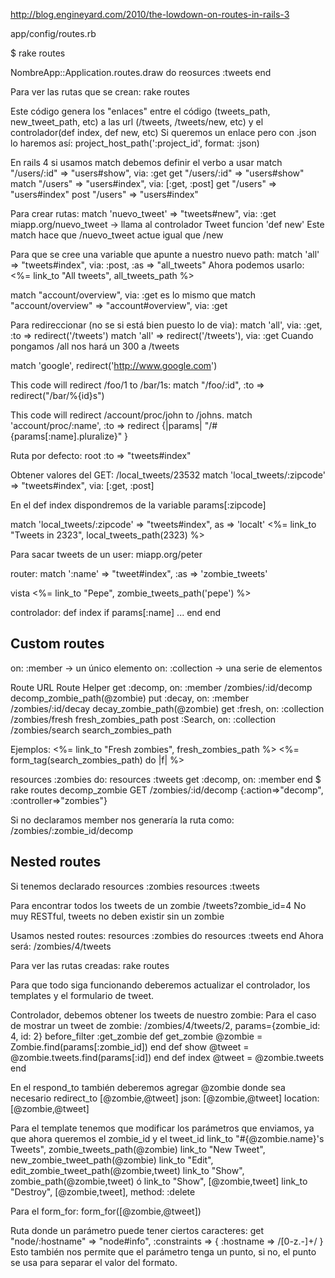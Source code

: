 http://blog.engineyard.com/2010/the-lowdown-on-routes-in-rails-3

app/config/routes.rb

$ rake routes

NombreApp::Application.routes.draw do
  reosurces :tweets
end

Para ver las rutas que se crean: rake routes

Este código genera los "enlaces" entre el código (tweets_path, new_tweet_path, etc) a las url (/tweets, /tweets/new, etc) y el controlador(def index, def new, etc)
Si queremos un enlace pero con .json lo haremos así: project_host_path(':project_id', format: :json)

En rails 4 si usamos match debemos definir el verbo a usar
match "/users/:id" => "users#show", via: :get
get "/users/:id" => "users#show"
match "/users" => "users#index", via: [:get, :post]
get "/users" => "users#index"
post "/users" => "users#index"


Para crear rutas:
match 'nuevo_tweet' => "tweets#new", via: :get
  miapp.org/nuevo_tweet -> llama al controlador Tweet funcion 'def new'
  Este match hace que /nuevo_tweet actue igual que /new

Para que se cree una variable que apunte a nuestro nuevo path:
match 'all' => "tweets#index", via: :post, :as => "all_tweets"
  Ahora podemos usarlo: <%= link_to "All tweets", all_tweets_path %>

match "account/overview", via: :get
es lo mismo que
match "account/overview" => "account#overview", via: :get


Para redireccionar (no se si está bien puesto lo de via):
match 'all', via: :get, :to => redirect('/tweets')
match 'all' => redirect('/tweets'), via: :get
  Cuando pongamos /all nos hará un 300 a /tweets

match 'google', redirect('http://www.google.com')

This code will redirect /foo/1 to /bar/1s:
match "/foo/:id", :to => redirect("/bar/%{id}s")

This code will redirect /account/proc/john to /johns.
match 'account/proc/:name', :to => redirect {|params| "/#{params[:name].pluralize}" }



Ruta por defecto:
root :to => "tweets#index"


Obtener valores del GET:
/local_tweets/23532
  match 'local_tweets/:zipcode' => "tweets#index", via: [:get, :post]

En el def index dispondremos de la variable params[:zipcode]

match 'local_tweets/:zipcode' => "tweets#index", as => 'localt'
<%= link_to "Tweets in 2323", local_tweets_path(2323) %>


Para sacar tweets de un user: miapp.org/peter

router:
  match ':name' => "tweet#index", :as => 'zombie_tweets'

vista
  <%= link_to "Pepe", zombie_tweets_path('pepe') %>

controlador:
  def index
    if params[:name]
    ...
  end
end


## Custom routes ##
on: :member -> un único elemento
on: :collection -> una serie de elementos

Route				URL			Route Helper
get :decomp, on: :member	/zombies/:id/decomp	decomp_zombie_path(@zombie)
put :decay, on: :member		/zombies/:id/decay	decay_zombie_path(@zombie)
get :fresh, on: :collection	/zombies/fresh		fresh_zombies_path
post :Search, on: :collection	/zombies/search		search_zombies_path

Ejemplos:
<%= link_to "Fresh zombies", fresh_zombies_path %>
<%= form_tag(search_zombies_path) do |f| %>

resources :zombies do:
  resources :tweets
  get :decomp, on: :member
end
$ rake routes
decomp_zombie GET /zombies/:id/decomp {:action=>"decomp", :controller=>"zombies"}

Si no declaramos member nos generaría la ruta como: /zombies/:zombie_id/decomp


## Nested routes ##
Si tenemos declarado
resources :zombies
resources :tweets

Para encontrar todos los tweets de un zombie
/tweets?zombie_id=4
  No muy RESTful, tweets no deben existir sin un zombie

Usamos nested routes:
resources :zombies do
  resources :tweets
end
Ahora será: /zombies/4/tweets

Para ver las rutas creadas:
rake routes

Para que todo siga funcionando deberemos actualizar el controlador, los templates y el formulario de tweet.

Controlador, debemos obtener los tweets de nuestro zombie:
Para el caso de mostrar un tweet de zombie: /zombies/4/tweets/2, params={zombie_id: 4, id: 2}
  before_filter :get_zombie
  def get_zombie
    @zombie = Zombie.find(params[:zombie_id])
  end
  def show
    @tweet = @zombie.tweets.find(params[:id])
  end
  def index
    @tweet = @zombie.tweets
  end

En el respond_to también deberemos agregar @zombie donde sea necesario
redirect_to [@zombie,@tweet]
json: [@zombie,@tweet]
location: [@zombie,@tweet]

Para el template tenemos que modificar los parámetros que enviamos, ya que ahora queremos el zombie_id y el tweet_id
link_to "#{@zombie.name}'s Tweets", zombie_tweets_path(@zombie)
link_to "New Tweet", new_zombie_tweet_path(@zombie)
link_to "Edit", edit_zombie_tweet_path(@zombie,tweet)
link_to "Show", zombie_path(@zombie,tweet)  ó  link_to "Show", [@zombie,tweet] 
link_to "Destroy", [@zombie,tweet], method: :delete

Para el form_for:
form_for([@zombie,@tweet])


Ruta donde un parámetro puede tener ciertos caracteres:
  get "node/:hostname" => "node#info", :constraints  => { :hostname => /[0-z\.-]+/ }
Esto también nos permite que el parámetro tenga un punto, si no, el punto se usa para separar el valor del formato.
